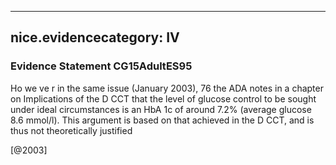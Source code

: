 
---
nice.evidencecategory: IV
---

### Evidence Statement CG15AdultES95
Ho we ve r in the same issue (January 2003), 76 the ADA notes in a chapter on Implications of the D CCT that the level of glucose control to be sought under ideal circumstances is an HbA 1c of around 7.2% (average glucose 8.6 mmol/l). This argument is based on that achieved in the D CCT, and is thus not theoretically justified

[@2003]

